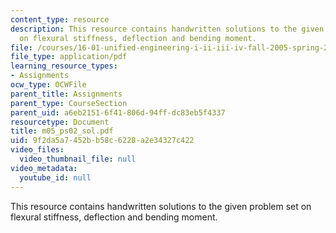 ```yaml
---
content_type: resource
description: This resource contains handwritten solutions to the given problem set
  on flexural stiffness, deflection and bending moment.
file: /courses/16-01-unified-engineering-i-ii-iii-iv-fall-2005-spring-2006/9f2da5a7452bb58c6228a2e34327c422_m05_ps02_sol.pdf
file_type: application/pdf
learning_resource_types:
- Assignments
ocw_type: OCWFile
parent_title: Assignments
parent_type: CourseSection
parent_uid: a6eb2151-6f41-806d-94ff-dc83eb5f4337
resourcetype: Document
title: m05_ps02_sol.pdf
uid: 9f2da5a7-452b-b58c-6228-a2e34327c422
video_files:
  video_thumbnail_file: null
video_metadata:
  youtube_id: null
---
```

This resource contains handwritten solutions to the given problem set on flexural stiffness, deflection and bending moment.